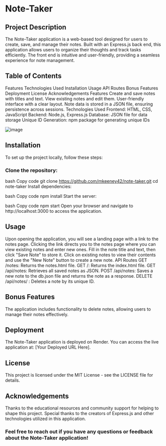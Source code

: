 # Note-Taker
## Project Description
The Note-Taker application is a web-based tool designed for users to create, save, and manage their notes. Built with an Express.js back end, this application allows users to organize their thoughts and track tasks efficiently. The front end is intuitive and user-friendly, providing a seamless experience for note management.

## Table of Contents
Features
Technologies Used
Installation
Usage
API Routes
Bonus Features
Deployment
License
Acknowledgements
Features
Create and save notes with titles and text.
View existing notes and edit them.
User-friendly interface with a clear layout.
Note data is stored in a JSON file, ensuring persistence across sessions.
Technologies Used
Frontend: HTML, CSS, JavaScript
Backend: Node.js, Express.js
Database: JSON file for data storage
Unique ID Generation: npm package for generating unique IDs

![image](https://github.com/user-attachments/assets/31dcc62a-1449-43ea-940e-7625f5040421)


## Installation
To set up the project locally, follow these steps:

### Clone the repository:

bash
Copy code
git clone https://github.com/mkeeney42/note-taker.git
cd note-taker
Install dependencies:

bash
Copy code
npm install
Start the server:

bash
Copy code
npm start
Open your browser and navigate to http://localhost:3000 to access the application.

## Usage
Upon opening the application, you will see a landing page with a link to the notes page.
Clicking the link directs you to the notes page where you can view existing notes and enter new ones.
Fill in the note title and text, then click "Save Note" to store it.
Click on existing notes to view their contents and use the "New Note" button to create a new note.
API Routes
GET /notes: Returns the notes.html file.
GET /: Returns the index.html file.
GET /api/notes: Retrieves all saved notes as JSON.
POST /api/notes: Saves a new note to the db.json file and returns the note as a response.
DELETE /api/notes/
: Deletes a note by its unique ID.
## Bonus Features
The application includes functionality to delete notes, allowing users to manage their notes effectively.
## Deployment
The Note-Taker application is deployed on Render. You can access the live application at: [Your Deployed URL Here].

## License
This project is licensed under the MIT License - see the LICENSE file for details.

## Acknowledgements
Thanks to the educational resources and community support for helping to shape this project.
Special thanks to the creators of Express.js and other technologies utilized in this application.
### Feel free to reach out if you have any questions or feedback about the Note-Taker application!
